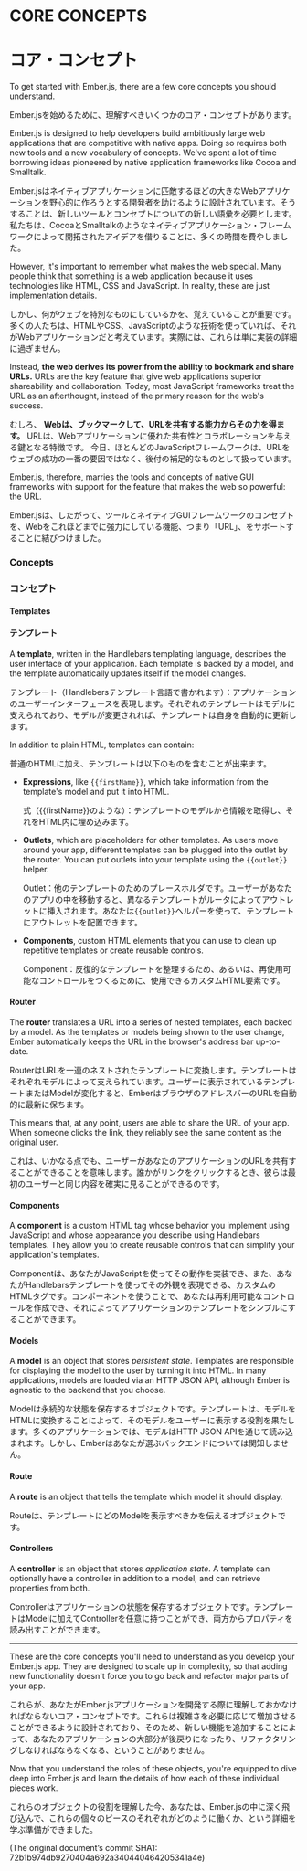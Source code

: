 # CORE CONCEPTS
# コア・コンセプト

To get started with Ember.js, there are a few core concepts you
should understand. 

Ember.jsを始めるために、理解すべきいくつかのコア・コンセプトがあります。

Ember.js is designed to help developers build ambitiously large web
applications that are competitive with native apps. Doing so requires
both new tools and a new vocabulary of concepts. We've spent a lot of
time borrowing ideas pioneered by native application frameworks like
Cocoa and Smalltalk.

Ember.jsはネイティブアプリケーションに匹敵するほどの大きなWebアプリケーションを野心的に作ろうとする開発者を助けるように設計されています。そうすることは、新しいツールとコンセプトについての新しい語彙を必要とします。私たちは、CocoaとSmalltalkのようなネイティブアプリケーション・フレームワークによって開拓されたアイデアを借りることに、多くの時間を費やしました。

However, it's important to remember what makes the web special. Many
people think that something is a web application because it uses
technologies like HTML, CSS and JavaScript. In reality, these are just
implementation details.

しかし、何がウェブを特別なものにしているかを、覚えていることが重要です。多くの人たちは、HTMLやCSS、JavaScriptのような技術を使っていれば、それがWebアプリケーションだと考えています。実際には、これらは単に実装の詳細に過ぎません。

Instead, **the web derives its power from the ability to bookmark and
share URLs.** URLs are the key feature that give web applications
superior shareability and collaboration. Today, most JavaScript
frameworks treat the URL as an afterthought, instead of the primary
reason for the web's success.

むしろ、 **Webは、ブックマークして、URLを共有する能力からその力を得ます。** URLは、Webアプリケーションに優れた共有性とコラボレーションを与える鍵となる特徴です。
今日、ほとんどのJavaScriptフレームワークは、URLをウェブの成功の一番の要因ではなく、後付の補足的なものとして扱っています。

Ember.js, therefore, marries the tools and concepts of native
GUI frameworks with support for the feature that makes the web so
powerful: the URL.

Ember.jsは、したがって、ツールとネイティブGUIフレームワークのコンセプトを、Webをこれほどまでに強力にしている機能、つまり「URL」、をサポートすることに結びつけました。

### Concepts
### コンセプト

#### Templates
#### テンプレート

A **template**, written in the Handlebars templating language, describes
the user interface of your application. Each template is backed by a
model, and the template automatically updates itself if the model changes.

テンプレート（Handlebersテンプレート言語で書かれます）：アプリケーションのユーザーインターフェースを表現します。それぞれのテンプレートはモデルに支えられており、モデルが変更されれば、テンプレートは自身を自動的に更新します。

In addition to plain HTML, templates can contain:

普通のHTMLに加え、テンプレートは以下のものを含むことが出来ます。

* **Expressions**, like `{{firstName}}`, which take information from
  the template's model and put it into HTML.
  
  式（{{firstName}}のような）：テンプレートのモデルから情報を取得し、それをHTML内に埋め込みます。
* **Outlets**, which are placeholders for other templates. As users
  move around your app, different templates can be plugged into the
  outlet by the router. You can put outlets into your template using the
  `{{outlet}}` helper.
  
  Outlet：他のテンプレートのためのプレースホルダです。ユーザーがあなたのアプリの中を移動すると、異なるテンプレートがルータによってアウトレットに挿入されます。あなたは`{{outlet}}`ヘルパーを使って、テンプレートにアウトレットを配置できます。  
* **Components**, custom HTML elements that you can use to clean up
  repetitive templates or create reusable controls.
  
  Component：反復的なテンプレートを整理するため、あるいは、再使用可能なコントロールをつくるために、使用できるカスタムHTML要素です。

#### Router

The **router** translates a URL into a series of nested templates, each
backed by a model. As the templates or models being shown to the user
change, Ember automatically keeps the URL in the browser's address bar
up-to-date.

RouterはURLを一連のネストされたテンプレートに変換します。テンプレートはそれぞれモデルによって支えられています。ユーザーに表示されているテンプレートまたはModelが変化すると、EmberはブラウザのアドレスバーのURLを自動的に最新に保ちます。

This means that, at any point, users are able to share the URL of your
app. When someone clicks the link, they reliably see the same content as
the original user.

これは、いかなる点でも、ユーザーがあなたのアプリケーションのURLを共有することができることを意味します。誰かがリンクをクリックするとき、彼らは最初のユーザーと同じ内容を確実に見ることができるのです。

#### Components

A **component** is a custom HTML tag whose behavior you implement using
JavaScript and whose appearance you describe using Handlebars templates.
They allow you to create reusable controls that can simplify your
application's templates.

Componentは、あなたがJavaScriptを使ってその動作を実装でき、また、あなたがHandlebarsテンプレートを使ってその外観を表現できる、カスタムのHTMLタグです。コンポーネントを使うことで、あなたは再利用可能なコントロールを作成でき、それによってアプリケーションのテンプレートをシンプルにすることができます。

#### Models

A **model** is an object that stores _persistent state_. Templates are
responsible for displaying the model to the user by turning it into
HTML. In many applications, models are loaded via an HTTP JSON API,
although Ember is agnostic to the backend that you choose.

Modelは永続的な状態を保存するオブジェクトです。テンプレートは、モデルをHTMLに変換することによって、そのモデルをユーザーに表示する役割を果たします。多くのアプリケーションでは、モデルはHTTP JSON APIを通じて読み込まれます。しかし、Emberはあなたが選ぶバックエンドについては関知しません。

#### Route

A **route** is an object that tells the template which model it should
display.

Routeは、テンプレートにどのModelを表示すべきかを伝えるオブジェクトです。

#### Controllers

A **controller** is an object that stores _application state_. A
template can optionally have a controller in addition to a model, and
can retrieve properties from both.

Controllerはアプリケーションの状態を保存するオブジェクトです。テンプレートはModelに加えてControllerを任意に持つことができ、両方からプロパティを読み出すことができます。

---

These are the core concepts you'll need to understand as you develop
your Ember.js app. They are designed to scale up in complexity, so that
adding new functionality doesn't force you to go back and refactor major 
parts of your app.

これらが、あなたがEmber.jsアプリケーションを開発する際に理解しておかなければならないコア・コンセプトです。これらは複雑さを必要に応じて増加させることができるように設計されており、そのため、新しい機能を追加することによって、あなたのアプリケーションの大部分が後戻りになったり、リファクタリングしなければならなくなる、ということがありません。

Now that you understand the roles of these objects, you're equipped to
dive deep into Ember.js and learn the details of how each of these
individual pieces work.

これらのオブジェクトの役割を理解した今、あなたは、Ember.jsの中に深く飛び込んで、これらの個々のピースのそれぞれがどのように働くか、という詳細を学ぶ準備ができました。

(The original document’s commit SHA1: 72b1b974db9270404a692a340440464205341a4e)
